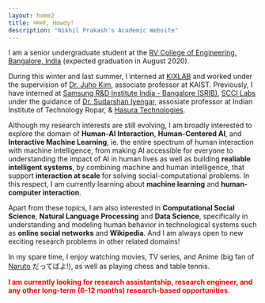 ```yaml
---
layout: home2
title: नमस्ते, Howdy!
description: "Nikhil Prakash's Academic Website"
---
```


I am a senior undergraduate student at the [RV College of Engineering, Bangalore, India](https://rvce.edu.in/) (expected graduation in August 2020). 

During this winter and last summer, I interned at [KIXLAB](https://kixlab.org/) and worked under the supervision of [Dr. Juho Kim](http://juhokim.com/), associate professor at KAIST. Previously, I have interned at [Samsung R&D Institute India - Bangalore (SRIB)](https://research.samsung.com/sri-b), [SCCI Labs](http://sccilabs.org/) under the guidance of [Dr. Sudarshan Iyengar](http://www.iitrpr.ac.in/sudarshan-iyengar), assosiate professor at Indian Institute of Technology Ropar, & [Hasura Technologies](https://hasura.io/).

Although my research interests are still evolving, I am broadly interested to explore the domain of **Human-AI Interaction**, **Human-Centered AI**, and **Interactive Machine Learning**, ie. the entire spectrum of human interaction with machine intelligence, from making AI accessible for everyone to understanding the impact of AI in human lives as well as building **realiable intelligent systems**, by combining machine and human intelligence, that support **interaction at scale** for solving social-computational problems. In this respect, I am currently learning about **machine learning** and **human-computer interaction**. 

Apart from these topics, I am also interested in **Computational Social Science**, **Natural Language Processing** and **Data Science**, specifically in understanding and modeling human behavior in technological systems such as **online social networks** and **Wikipedia**. And I am always open to new exciting research problems in other related domains! 

In my spare time, I enjoy watching movies, TV series, and Anime (big fan of [Naruto](https://en.wikipedia.org/wiki/Naruto) だってばよ!), as well as playing chess and table tennis.

<span style="color:red">**I am currently looking for research assistantship, research engineer, and any other long-term (6-12 months) research-based opportunities.**</span>
